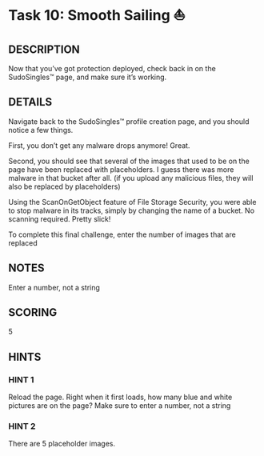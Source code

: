 # Task 10: Smooth Sailing ⛵

## DESCRIPTION

Now that you’ve got protection deployed, check back in on the SudoSingles™ page, and make sure it’s working.

## DETAILS

Navigate back to the SudoSingles™ profile creation page, and you should notice a few things.

First, you don’t get any malware drops anymore! Great.

Second, you should see that several of the images that used to be on the page have been replaced with placeholders. I guess there was more malware in that bucket after all. (if you upload any malicious files, they will also be replaced by placeholders)

Using the ScanOnGetObject feature of File Storage Security, you were able to stop malware in its tracks, simply by changing the name of a bucket. No scanning required. Pretty slick!

To complete this final challenge, enter the number of images that are replaced

## NOTES

Enter a number, not a string

## SCORING

5

## HINTS

### HINT 1

Reload the page. Right when it first loads, how many blue and white pictures are on the page? Make sure to enter a number, not a string

### HINT 2

There are 5 placeholder images.
